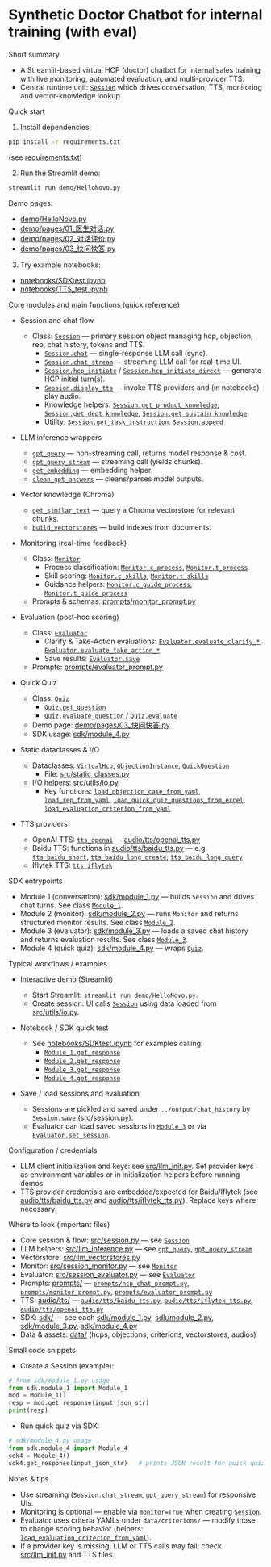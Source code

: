 # Synthetic Doctor Chatbot for internal training (with eval)


Short summary
- A Streamlit-based virtual HCP (doctor) chatbot for internal sales training with live monitoring, automated evaluation, and multi-provider TTS.
- Central runtime unit: [`Session`](src/session.py) which drives conversation, TTS, monitoring and vector-knowledge lookup.

Quick start
1. Install dependencies:
```sh
pip install -r requirements.txt
```
(see [requirements.txt](requirements.txt))

2. Run the Streamlit demo:
```sh
streamlit run demo/HelloNovo.py
```
Demo pages:
- [demo/HelloNovo.py](demo/HelloNovo.py)
- [demo/pages/01_医生对话.py](demo/pages/01_医生对话.py)
- [demo/pages/02_对话评价.py](demo/pages/02_对话评价.py)
- [demo/pages/03_快问快答.py](demo/pages/03_快问快答.py)

3. Try example notebooks:
- [notebooks/SDKtest.ipynb](notebooks/SDKtest.ipynb)
- [notebooks/TTS_test.ipynb](notebooks/TTS_test.ipynb)

Core modules and main functions (quick reference)
- Session and chat flow
  - Class: [`Session`](src/session.py) — primary session object managing hcp, objection, rep, chat history, tokens and TTS.
    - [`Session.chat`](src/session.py) — single-response LLM call (sync).
    - [`Session.chat_stream`](src/session.py) — streaming LLM call for real-time UI.
    - [`Session.hcp_initiate`](src/session.py) / [`Session.hcp_initiate_direct`](src/session.py) — generate HCP initial turn(s).
    - [`Session.display_tts`](src/session.py) — invoke TTS providers and (in notebooks) play audio.
    - Knowledge helpers: [`Session.get_product_knowledge`](src/session.py), [`Session.get_dept_knowledge`](src/session.py), [`Session.get_sustain_knowledge`](src/session.py)
    - Utility: [`Session.get_task_instruction`](src/session.py), [`Session.append`](src/session.py)

- LLM inference wrappers
  - [`gpt_query`](src/llm_inference.py) — non-streaming call, returns model response & cost.
  - [`gpt_query_stream`](src/llm_inference.py) — streaming call (yields chunks).
  - [`get_embedding`](src/llm_inference.py) — embedding helper.
  - [`clean_gpt_answers`](src/llm_inference.py) — cleans/parses model outputs.

- Vector knowledge (Chroma)
  - [`get_similar_text`](src/llm_vectorstores.py) — query a Chroma vectorstore for relevant chunks.
  - [`build_vectorstores`](src/llm_vectorstores.py) — build indexes from documents.

- Monitoring (real-time feedback)
  - Class: [`Monitor`](src/session_monitor.py)
    - Process classification: [`Monitor.c_process`](src/session_monitor.py), [`Monitor.t_process`](src/session_monitor.py)
    - Skill scoring: [`Monitor.c_skills`](src/session_monitor.py), [`Monitor.t_skills`](src/session_monitor.py)
    - Guidance helpers: [`Monitor.c_guide_process`](src/session_monitor.py), [`Monitor.t_guide_process`](src/session_monitor.py)
  - Prompts & schemas: [prompts/monitor_prompt.py](prompts/monitor_prompt.py)

- Evaluation (post-hoc scoring)
  - Class: [`Evaluator`](src/session_evaluator.py)
    - Clarify & Take-Action evaluations: [`Evaluator.evaluate_clarify_*`](src/session_evaluator.py), [`Evaluator.evaluate_take_action_*`](src/session_evaluator.py)
    - Save results: [`Evaluator.save`](src/session_evaluator.py)
  - Prompts: [prompts/evaluator_prompt.py](prompts/evaluator_prompt.py)

- Quick Quiz
  - Class: [`Quiz`](src/quick_quiz.py)
    - [`Quiz.get_question`](src/quick_quiz.py)
    - [`Quiz.evaluate_question`](src/quick_quiz.py) / [`Quiz.evaluate`](src/quick_quiz.py)
  - Demo page: [demo/pages/03_快问快答.py](demo/pages/03_快问快答.py)
  - SDK usage: [sdk/module_4.py](sdk/module_4.py)

- Static dataclasses & I/O
  - Dataclasses: [`VirtualHcp`](src/static_classes.py), [`ObjectionInstance`](src/static_classes.py), [`QuickQuestion`](src/static_classes.py)
    - File: [src/static_classes.py](src/static_classes.py)
  - I/O helpers: [src/utils/io.py](src/utils/io.py)
    - Key functions: [`load_objection_case_from_yaml`](src/utils/io.py), [`load_rep_from_yaml`](src/utils/io.py), [`load_quick_quiz_questions_from_excel`](src/utils/io.py), [`load_evaluation_criterion_from_yaml`](src/utils/io.py)

- TTS providers
  - OpenAI TTS: [`tts_openai`](audio/tts/openai_tts.py) — [audio/tts/openai_tts.py](audio/tts/openai_tts.py)
  - Baidu TTS: functions in [audio/tts/baidu_tts.py](audio/tts/baidu_tts.py) — e.g. [`tts_baidu_short`](audio/tts/baidu_tts.py), [`tts_baidu_long_create`](audio/tts/baidu_tts.py), [`tts_baidu_long_query`](audio/tts/baidu_tts.py)
  - Iflytek TTS: [`tts_iflytek`](audio/tts/iflytek_tts.py)

SDK entrypoints
- Module 1 (conversation): [sdk/module_1.py](sdk/module_1.py) — builds `Session` and drives chat turns. See class [`Module_1`](sdk/module_1.py).
- Module 2 (monitor): [sdk/module_2.py](sdk/module_2.py) — runs `Monitor` and returns structured monitor results. See class [`Module_2`](sdk/module_2.py).
- Module 3 (evaluator): [sdk/module_3.py](sdk/module_3.py) — loads a saved chat history and returns evaluation results. See class [`Module_3`](sdk/module_3.py).
- Module 4 (quick quiz): [sdk/module_4.py](sdk/module_4.py) — wraps [`Quiz`](src/quick_quiz.py).

Typical workflows / examples
- Interactive demo (Streamlit)
  - Start Streamlit: `streamlit run demo/HelloNovo.py`.
  - Create session: UI calls [`Session`](src/session.py) using data loaded from [src/utils/io.py](src/utils/io.py).

- Notebook / SDK quick test
  - See [notebooks/SDKtest.ipynb](notebooks/SDKtest.ipynb) for examples calling:
    - [`Module_1.get_response`](sdk/module_1.py)
    - [`Module_2.get_response`](sdk/module_2.py)
    - [`Module_3.get_response`](sdk/module_3.py)
    - [`Module_4.get_response`](sdk/module_4.py)

- Save / load sessions and evaluation
  - Sessions are pickled and saved under `../output/chat_history` by `Session.save` ([src/session.py](src/session.py)).
  - Evaluator can load saved sessions in [`Module_3`](sdk/module_3.py) or via [`Evaluator.set_session`](src/session_evaluator.py).

Configuration / credentials
- LLM client initialization and keys: see [src/llm_init.py](src/llm_init.py). Set provider keys as environment variables or in initialization helpers before running demos.
- TTS provider credentials are embedded/expected for Baidu/Iflytek (see [audio/tts/baidu_tts.py](audio/tts/baidu_tts.py) and [audio/tts/iflytek_tts.py](audio/tts/iflytek_tts.py)). Replace keys where necessary.

Where to look (important files)
- Core session & flow: [src/session.py](src/session.py) — see [`Session`](src/session.py)
- LLM helpers: [src/llm_inference.py](src/llm_inference.py) — see [`gpt_query`](src/llm_inference.py), [`gpt_query_stream`](src/llm_inference.py)
- Vectorstore: [src/llm_vectorstores.py](src/llm_vectorstores.py)
- Monitor: [src/session_monitor.py](src/session_monitor.py) — see [`Monitor`](src/session_monitor.py)
- Evaluator: [src/session_evaluator.py](src/session_evaluator.py) — see [`Evaluator`](src/session_evaluator.py)
- Prompts: [prompts/](prompts/) — [`prompts/hcp_chat_prompt.py`](prompts/hcp_chat_prompt.py), [`prompts/monitor_prompt.py`](prompts/monitor_prompt.py), [`prompts/evaluator_prompt.py`](prompts/evaluator_prompt.py)
- TTS: [audio/tts/](audio/tts/) — [`audio/tts/baidu_tts.py`](audio/tts/baidu_tts.py), [`audio/tts/iflytek_tts.py`](audio/tts/iflytek_tts.py), [`audio/tts/openai_tts.py`](audio/tts/openai_tts.py)
- SDK: [sdk/](sdk/) — see each [sdk/module_1.py](sdk/module_1.py), [sdk/module_2.py](sdk/module_2.py), [sdk/module_3.py](sdk/module_3.py), [sdk/module_4.py](sdk/module_4.py)
- Data & assets: [data/](data/) (hcps, objections, criterions, vectorstores, audios)

Small code snippets

- Create a Session (example):
```python
# from sdk/module_1.py usage
from sdk.module_1 import Module_1
mod = Module_1()
resp = mod.get_response(input_json_str)
print(resp)
```

- Run quick quiz via SDK:
```python
# sdk/module_4.py usage
from sdk.module_4 import Module_4
sdk4 = Module_4()
sdk4.get_response(input_json_str)   # prints JSON result for quick quiz
```

Notes & tips
- Use streaming (`Session.chat_stream`, [`gpt_query_stream`](src/llm_inference.py)) for responsive UIs.
- Monitoring is optional — enable via `monitor=True` when creating [`Session`](src/session.py).
- Evaluator uses criteria YAMLs under `data/criterions/` — modify those to change scoring behavior (helpers: [`load_evaluation_criterion_from_yaml`](src/utils/io.py)).
- If a provider key is missing, LLM or TTS calls may fail; check [src/llm_init.py](src/llm_init.py) and TTS files.

